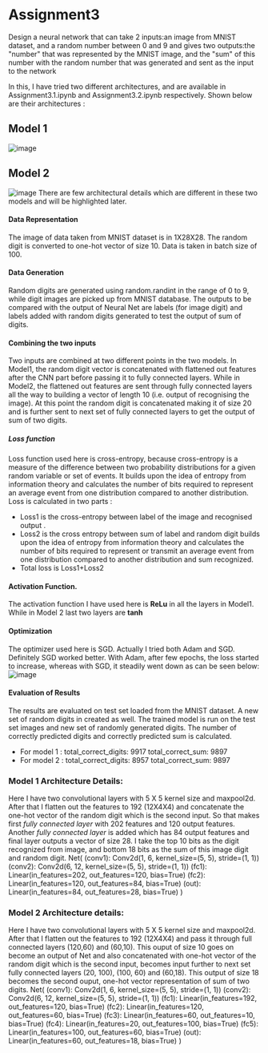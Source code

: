 # Assignment3
Design a neural network that can take 2 inputs:an image from MNIST dataset, and a random number between 0 and 9 and gives two outputs:the "number" that was represented by the MNIST image, and the "sum" of this number with the random number that was generated and sent as the input to the network

In this, I have tried two different architectures, and are available in Assignment3.1.ipynb and Assignment3.2.ipynb respectively. Shown below are their architectures :

## Model 1
![image](https://user-images.githubusercontent.com/82941475/119097694-ae47bc00-ba32-11eb-95d8-18c21c4aedc2.png)
## Model 2
![image](https://user-images.githubusercontent.com/82941475/119109279-ab52c880-ba3e-11eb-82fa-43de2a2c47d6.png)
There are few architectural details which are different in these two models and will be highlighted later.
#### Data Representation
The image of data taken from MNIST dataset is in 1X28X28. The random digit is converted to one-hot vector of size 10. Data is taken in batch size of 100. 
#### Data Generation
Random digits are generated using random.randint in the range of 0 to 9, while digit images are picked up from MNIST database.
The outputs to be compared with the output of Neural Net are labels (for image digit) and labels added with random digits generated to test the output of sum of digits.
#### Combining the two inputs
Two inputs are combined at two different points in the two models. In Model1, the random digit vector is concatenated with flattened out features after the CNN part before passing it to fully connected layers. While in Model2, the flattened out features are sent through fully connected layers all the way to building a vector of length 10 (i.e. output of recognising the image). At this point the random digit is concatenated making it of size 20 and is further sent to next set of fully connected layers to get the output of sum of two digits.
##### Loss function
Loss function used here is cross-entropy, because cross-entropy is a measure of the difference between two probability distributions for a given random variable or set of events.  It builds upon the idea of entropy from information theory and calculates the number of bits required to represent an average event from one distribution compared to another distribution. Loss is calculated in two parts : 
* Loss1 is the cross-entropy between label of the image and recognised output .
* Loss2 is the cross entropy between sum of label and random digit builds upon the idea of entropy from information theory and calculates the number of bits required to represent or transmit an average event from one distribution compared to another distribution and sum recognized.
* Total loss is Loss1+Loss2
#### Activation Function.
The activation function I have used here is **ReLu** in all the layers in Model1. While in Model 2 last two layers are **tanh** 

#### Optimization
The optimizer used here is SGD. Actually I tried both Adam and SGD. Definitely SGD worked better. With Adam, after few epochs, the loss started to increase, whereas with SGD, it steadily went down as can be seen below:
![image](https://user-images.githubusercontent.com/82941475/119106424-f91a0180-ba3b-11eb-87d2-2468ef12ed7c.png)


#### Evaluation of Results
The results are evaluated on test set loaded from the MNIST dataset. A new set of random digits in created as well. The trained model is run on the test set images and new set of randomly generated digits. The number of correctly predicted digits and correctly predicted sum is calculated.
* For model 1 : total_correct_digits:  9917 total_correct_sum:  9897
* For model 2 : total_correct_digits:  8957 total_correct_sum:  9897

### Model 1 Architecture Details:

Here I have two convolutional layers with 5 X 5 kernel size and maxpool2d. After that I flatten out the features to 192 (12X4X4) and 
concatenate the one-hot vector of the random digit which is the second input. So that makes first *fully connected layer* with 202 features and 
120 output features. Another *fully connected layer* is added which has 84 output features and final layer outputs a vector of size 28. 
I take the top 10 bits as the  digit recognized from image, and bottom 18 bits as the sum of this image digit and random digit.
Net(
  (conv1): Conv2d(1, 6, kernel_size=(5, 5), stride=(1, 1))
  (conv2): Conv2d(6, 12, kernel_size=(5, 5), stride=(1, 1))
  (fc1): Linear(in_features=202, out_features=120, bias=True)
  (fc2): Linear(in_features=120, out_features=84, bias=True)
  (out): Linear(in_features=84, out_features=28, bias=True)
)
### Model 2 Architecture details:
Here I have two convolutional layers with 5 X 5 kernel size and maxpool2d. After that I flatten out the features to 192 (12X4X4) and pass it through full connected layers (120,60) and (60,10). This ouput of size 10 goes on become an output of Net and also concatenated with one-hot vector of the random digit which is the second input, becomes input further to next set fully connected layers (20, 100), (100, 60) and (60,18). This output of size 18 becomes the second ouput, one-hot vector representation of sum of two digits.
Net(
  (conv1): Conv2d(1, 6, kernel_size=(5, 5), stride=(1, 1))
  (conv2): Conv2d(6, 12, kernel_size=(5, 5), stride=(1, 1))
  (fc1): Linear(in_features=192, out_features=120, bias=True)
  (fc2): Linear(in_features=120, out_features=60, bias=True)
  (fc3): Linear(in_features=60, out_features=10, bias=True)
  (fc4): Linear(in_features=20, out_features=100, bias=True)
  (fc5): Linear(in_features=100, out_features=60, bias=True)
  (out): Linear(in_features=60, out_features=18, bias=True)
)

